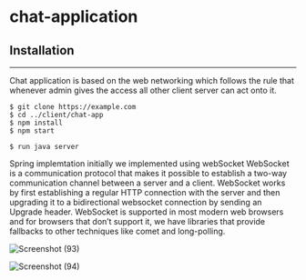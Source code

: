# chat-application
## Installation
***
Chat application is based on the web networking which follows the rule that whenever admin gives the access all other client server can act onto it.
```
$ git clone https://example.com
$ cd ../client/chat-app
$ npm install
$ npm start

$ run java server
```
Spring implemtation initially we implemented using webSocket
WebSocket is a communication protocol that makes it possible to establish a two-way communication channel between a server and a client.
WebSocket works by first establishing a regular HTTP connection with the server and then upgrading it to a bidirectional websocket connection by sending an Upgrade header.
WebSocket is supported in most modern web browsers and for browsers that don’t support it, we have libraries that provide fallbacks to other techniques like comet and long-polling.





![Screenshot (93)](https://user-images.githubusercontent.com/92705023/210141223-6acf1518-0af0-4164-9a88-58dc2c0b260c.png)


![Screenshot (94)](https://user-images.githubusercontent.com/92705023/210141229-7615efa3-edfc-4b0b-8132-b2eec3c57b86.png)
